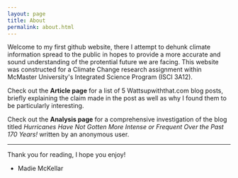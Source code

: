 ```yaml
---
layout: page
title: About
permalink: about.html
---
```


Welcome to my first github website, there I attempt to dehunk climate information spread to the public in hopes to provide a more accurate and sound understanding of the protential future we are facing. This website was constructed for a Climate Change research assignment within McMaster University's Integrated Science Program (ISCI 3A12). 

Check out the **Article page** for a list of 5 Wattsupwiththat.com blog posts, briefly explaining the claim made in the post as well as why I found them to be particularly interesting. 

Check out the **Analysis page** for a comprehensive investigation of the blog titled *Hurricanes Have Not Gotten More Intense or Frequent Over the Past 170 Years!* written by an anonymous user.  

---

Thank you for reading, I hope you enjoy!
- Madie McKellar


